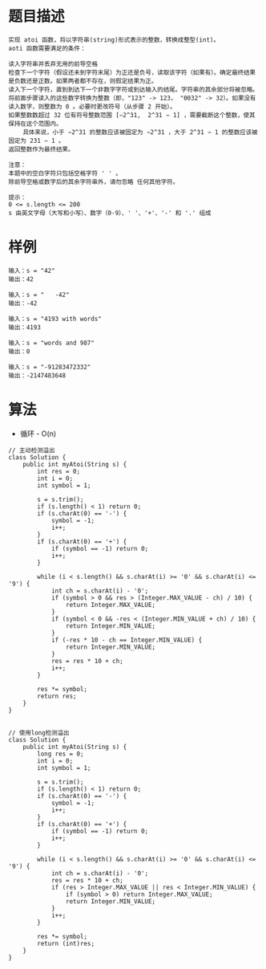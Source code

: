 # 题目描述
	实现 atoi 函数，将以字符串(string)形式表示的整数，转换成整型(int)。
	aoti 函数需要满足的条件：

	读入字符串并丢弃无用的前导空格
	检查下一个字符（假设还未到字符末尾）为正还是负号，读取该字符（如果有）。确定最终结果是负数还是正数。如果两者都不存在，则假定结果为正。
	读入下一个字符，直到到达下一个非数字字符或到达输入的结尾。字符串的其余部分将被忽略。
	将前面步骤读入的这些数字转换为整数（即，"123" -> 123， "0032" -> 32）。如果没有读入数字，则整数为 0 。必要时更改符号（从步骤 2 开始）。
	如果整数数超过 32 位有符号整数范围 [−2^31,  2^31 − 1] ，需要截断这个整数，使其保持在这个范围内。
		具体来说，小于 −2^31 的整数应该被固定为 −2^31 ，大于 2^31 − 1 的整数应该被固定为 231 − 1 。
	返回整数作为最终结果。
	
	注意：
	本题中的空白字符只包括空格字符 ' ' 。
	除前导空格或数字后的其余字符串外，请勿忽略 任何其他字符。

	提示：
	0 <= s.length <= 200
	s 由英文字母（大写和小写）、数字（0-9）、' '、'+'、'-' 和 '.' 组成

# 样例
	输入：s = "42"
	输出：42

	输入：s = "   -42"
	输出：-42
	
	输入：s = "4193 with words"
	输出：4193
	
	输入：s = "words and 987"
	输出：0

	输入：s = "-91283472332"
	输出：-2147483648

# 算法
* 循环 - O(n)
```
// 主动检测溢出
class Solution {
	public int myAtoi(String s) {
		int res = 0;
		int i = 0;
		int symbol = 1;

		s = s.trim();
		if (s.length() < 1) return 0;
		if (s.charAt(0) == '-') {
			symbol = -1;
			i++;
		}
		if (s.charAt(0) == '+') {
			if (symbol == -1) return 0;
			i++;
		}

		while (i < s.length() && s.charAt(i) >= '0' && s.charAt(i) <= '9') {
			int ch = s.charAt(i) - '0';
			if (symbol > 0 && res > (Integer.MAX_VALUE - ch) / 10) {
				return Integer.MAX_VALUE;
			}
			if (symbol < 0 && -res < (Integer.MIN_VALUE + ch) / 10) {
				return Integer.MIN_VALUE;
			}
			if (-res * 10 - ch == Integer.MIN_VALUE) {
				return Integer.MIN_VALUE;
			}
			res = res * 10 + ch;
			i++;
		}

		res *= symbol;
		return res;
	}
}


// 使用long检测溢出
class Solution {
	public int myAtoi(String s) {
		long res = 0;
		int i = 0;
		int symbol = 1;

		s = s.trim();
		if (s.length() < 1) return 0;
		if (s.charAt(0) == '-') {
			symbol = -1;
			i++;
		}
		if (s.charAt(0) == '+') {
			if (symbol == -1) return 0;
			i++;
		}

		while (i < s.length() && s.charAt(i) >= '0' && s.charAt(i) <= '9') {
			int ch = s.charAt(i) - '0';
			res = res * 10 + ch;
			if (res > Integer.MAX_VALUE || res < Integer.MIN_VALUE) {
				if (symbol > 0) return Integer.MAX_VALUE;
				return Integer.MIN_VALUE;
			}
			i++;
		}

		res *= symbol;
		return (int)res;
	}
}
```
